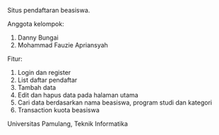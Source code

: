 Situs pendaftaran beasiswa.

Anggota kelompok:
1. Danny Bungai
2. Mohammad Fauzie Apriansyah

Fitur:
1. Login dan register
2. List daftar pendaftar
3. Tambah data
4. Edit dan hapus data pada halaman utama
5. Cari data berdasarkan nama beasiswa, program studi dan kategori
6. Transaction kuota beasiswa
   
Universitas Pamulang, Teknik Informatika

